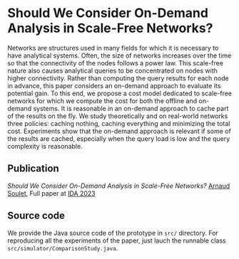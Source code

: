 # Should We Consider On-Demand Analysis in Scale-Free Networks?

Networks are structures used in many fields for which it is necessary to have analytical systems. Often, the size of networks increases over the time so that the connectivity of the nodes follows a power law. This scale-free nature also causes analytical queries to be concentrated on nodes with higher connectivity. Rather than computing the query results for each node in advance, this paper considers an on-demand approach to evaluate its potential gain. To this end, we propose a cost model dedicated to scale-free networks for which we compute the cost for both the offline and on-demand systems. It is reasonable in an on-demand approach to cache part of the results on the fly. We study theoretically and on real-world networks three policies: caching nothing, caching everything and minimizing the total cost. Experiments show that the on-demand approach is relevant if some of the results are cached, especially when the query load is low and the query complexity is reasonable.

## Publication

*Should We Consider On-Demand Analysis in Scale-Free Networks?* [Arnaud Soulet](https://www.info.univ-tours.fr/~soulet/), Full paper at [IDA 2023](https://ida2023.org/)

## Source code

We provide the Java source code of the prototype in `src/` directory. For reproducing all the experiments of the paper, just lauch the runnable class `src/simulator/ComparisonStudy.java`.
